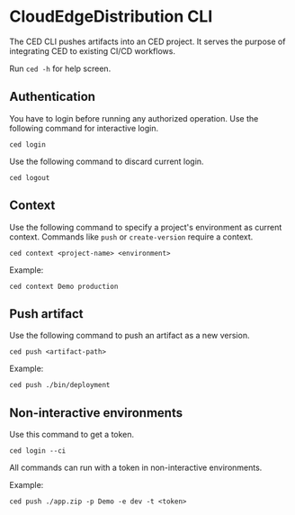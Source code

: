 # CloudEdgeDistribution CLI

The CED CLI pushes artifacts into an CED project. It serves the purpose of integrating CED to existing CI/CD workflows.

Run `ced -h` for help screen.

## Authentication

You have to login before running any authorized operation. Use the following command for interactive login.

```shell
ced login
```

Use the following command to discard current login.

```shell
ced logout
```

## Context

Use the following command to specify a project's environment as current context. Commands like `push` or `create-version` require a context.

```shell
ced context <project-name> <environment> 
```

Example:
```shell
ced context Demo production
```

## Push artifact 

Use the following command to push an artifact as a new version.  

```shell
ced push <artifact-path> 
```

Example:
```shell
ced push ./bin/deployment
```

## Non-interactive environments

Use this command to get a token. 

```shell
ced login --ci
```

All commands can run with a token in non-interactive environments.

Example:
```shell
ced push ./app.zip -p Demo -e dev -t <token>
```